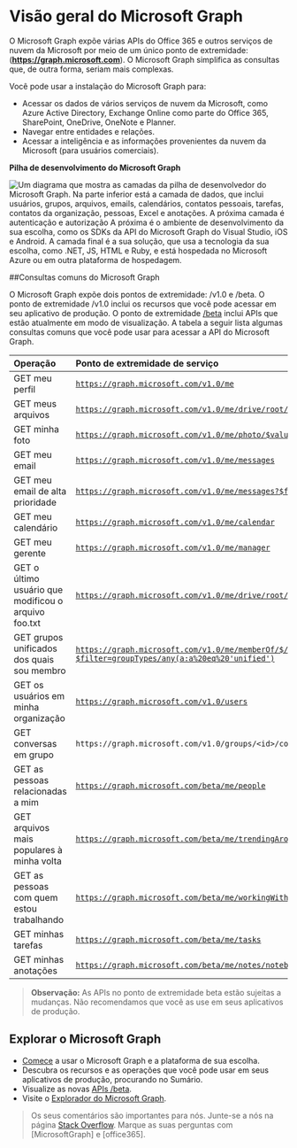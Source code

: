 # <a name="overview-of-microsoft-graph"></a>Visão geral do Microsoft Graph

O Microsoft Graph expõe várias APIs do Office 365 e outros serviços de nuvem da Microsoft por meio de um único ponto de extremidade: (**https://graph.microsoft.com**). O Microsoft Graph simplifica as consultas que, de outra forma, seriam mais complexas. 
 
Você pode usar a instalação do Microsoft Graph para:

- Acessar os dados de vários serviços de nuvem da Microsoft, como Azure Active Directory, Exchange Online como parte do Office 365, SharePoint, OneDrive, OneNote e Planner.
- Navegar entre entidades e relações.
- Acessar a inteligência e as informações provenientes da nuvem da Microsoft (para usuários comerciais).

**Pilha de desenvolvimento do Microsoft Graph**

![Um diagrama que mostra as camadas da pilha de desenvolvedor do Microsoft Graph. Na parte inferior está a camada de dados, que inclui usuários, grupos, arquivos, emails, calendários, contatos pessoais, tarefas, contatos da organização, pessoas, Excel e anotações. A próxima camada é autenticação e autorização A próxima é o ambiente de desenvolvimento da sua escolha, como os SDKs da API do Microsoft Graph do Visual Studio, iOS e Android. A camada final é a sua solução, que usa a tecnologia da sua escolha, como .NET, JS, HTML e Ruby, e está hospedada no Microsoft Azure ou em outra plataforma de hospedagem.](./images/MicrosoftGraph_DevStack.png)

<!--<a name="msg_queries"> </a>-->

##<a name="common-microsoft-graph-queries"></a>Consultas comuns do Microsoft Graph

O Microsoft Graph expõe dois pontos de extremidade: /v1.0 e /beta. O ponto de extremidade /v1.0 inclui os recursos que você pode acessar em seu aplicativo de produção. O ponto de extremidade [/beta](http://graph.microsoft.io/en-us/docs/api-reference/beta/beta-overview) inclui APIs que estão atualmente em modo de visualização. A tabela a seguir lista algumas consultas comuns que você pode usar para acessar a API do Microsoft Graph.

| **Operação** | **Ponto de extremidade de serviço** |
|:--------------------------|:----------------------------------------|
|   GET meu perfil |    [`https://graph.microsoft.com/v1.0/me`](/graph-explorer/#?request=me&version=v1.0) |
|   GET meus arquivos | [`https://graph.microsoft.com/v1.0/me/drive/root/children`](/graph-explorer/#?request=me%2Fdrive%2Froot%2Froot%2Fchildren&version=v1.0) |
|   GET minha foto     | [`https://graph.microsoft.com/v1.0/me/photo/$value`](/graph-explorer/#?request=me%2Fphoto%2F%24value&version=v1.0) |
|   GET meu email |   [`https://graph.microsoft.com/v1.0/me/messages`](/graph-explorer/#?request=me%2Fmessages&version=v1.0) |
|   GET meu email de alta prioridade | [`https://graph.microsoft.com/v1.0/me/messages?$filter=importance%20eq%20'high'`](/graph-explorer/#?request=me%2Fmessages%3F%24filter%3Dimportance%2520eq%2520'high'&version=v1.0) |
|   GET meu calendário |   [`https://graph.microsoft.com/v1.0/me/calendar`](/graph-explorer/#?request=me%2Fcalendar&version=v1.0) |
|   GET meu gerente  | [`https://graph.microsoft.com/v1.0/me/manager`](/graph-explorer/#?request=me%2Fmanager&version=v1.0) |
|   GET o último usuário que modificou o arquivo foo.txt |  [`https://graph.microsoft.com/v1.0/me/drive/root/children/foo.txt/lastModifiedByUser`](/graph-explorer/#?request=me%2Fdrive%2Froot%2Froot%2Fchildren%2Ffoo.txt%2FlastModifiedByUser&version=v1.0) |
|   GET grupos unificados dos quais sou membro|   [`https://graph.microsoft.com/v1.0/me/memberOf/$/microsoft.graph.group?$filter=groupTypes/any(a:a%20eq%20'unified')`](/graph-explorer/#?request=me%2FmemberOf%2F%24%2Fmicrosoft.graph.group%3F%24filter%3DgroupTypes%2Fany(a%3Aa%2520eq%2520'unified'&version=v1.0)) |
|   GET os usuários em minha organização     | [`https://graph.microsoft.com/v1.0/users`](/graph-explorer/#?request=users&version=v1.0) |
|   GET conversas em grupo |   `https://graph.microsoft.com/v1.0/groups/<id>/conversations`|
|   GET as pessoas relacionadas a mim    | [`https://graph.microsoft.com/beta/me/people`](/graph-explorer/#?request=me%2Fpeople&version=beta)  |
|   GET arquivos mais populares à minha volta |  [`https://graph.microsoft.com/beta/me/trendingAround`](/graph-explorer/#?request=me%2FtrendingAround&version=beta) |
|   GET as pessoas com quem estou trabalhando     | [`https://graph.microsoft.com/beta/me/workingWith`](/graph-explorer/#?request=me%2FworkingWith&version=beta) |
|   GET minhas tarefas    | [`https://graph.microsoft.com/beta/me/tasks`](/graph-explorer/#?request=me%2Ftasks&version=beta) |
|   GET minhas anotações |  [`https://graph.microsoft.com/beta/me/notes/notebooks`](/graph-explorer/#?request=me%2Fnotes%2Fnotebooks&version=beta) |


>**Observação:** As APIs no ponto de extremidade beta estão sujeitas a mudanças. Não recomendamos que você as use em seus aplicativos de produção. 

<!-- <a name="msg_roof"> </a> -->

## <a name="explore-microsoft-graph"></a>Explorar o Microsoft Graph

- [Comece](../get-started/get-started) a usar o Microsoft Graph e a plataforma de sua escolha.
- Descubra os recursos e as operações que você pode usar em seus aplicativos de produção, procurando no Sumário.
- Visualize as novas [APIs /beta](http://graph.microsoft.io/en-us/docs/api-reference/beta/beta-overview).
- Visite o [Explorador do Microsoft Graph](https://graph.microsoft.io/en-us/graph-explorer).

 >  Os seus comentários são importantes para nós. Junte-se a nós na página [Stack Overflow](http://stackoverflow.com/questions/tagged/office365+or+microsoftgraph). Marque as suas perguntas com [MicrosoftGraph] e [office365].



